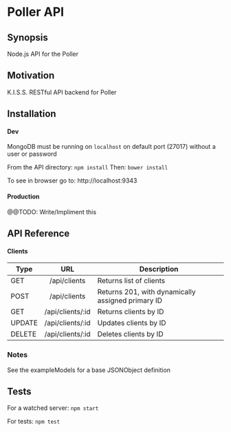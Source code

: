 # Poller API

## Synopsis

Node.js API for the Poller

## Motivation

K.I.S.S. RESTful API backend for Poller

## Installation

#### Dev
MongoDB must be running on `localhost` on default port (27017) without a user or password

From the API directory:
`npm install`
Then:
`bower install`

To see in browser go to: http://localhost:9343

#### Production
@@TODO: Write/Impliment this

## API Reference

#### Clients
| Type | URL | Description |
| ---- | :-: | ----------- |
| GET  | /api/clients | Returns list of clients |
| POST | /api/clients | Returns 201, with dynamically assigned primary ID |
| GET | /api/clients/:id | Returns clients by ID |
| UPDATE | /api/clients/:id | Updates clients by ID |
| DELETE | /api/clients/:id | Deletes clients by ID |

### Notes
See the exampleModels for a base JSONObject definition

## Tests

For a watched server:
`npm start`

For tests:
`npm test`
